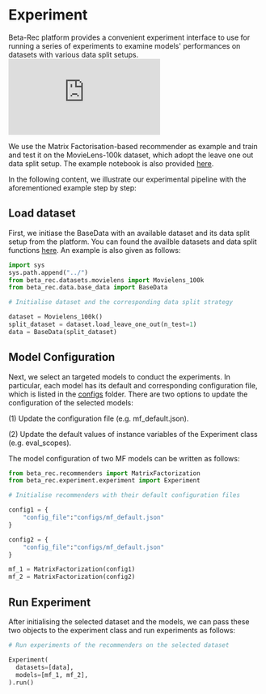 # Experiment

Beta-Rec platform provides a convenient experiment interface to use for running a series of experiments to examine models' performances on datasets with various data split setups.
![](https://github.com/beta-team/beta-recsys/blob/wangxieric-patch-1/docs/_static/img/experiment_pipe.pdf)

We use the Matrix Factorisation-based recommender as example and train and test it on the MovieLens-100k dataset, which adopt the leave one out data split setup. The example notebook is also provided [here](https://github.com/beta-team/beta-recsys/blob/master/examples/experiment.ipynb).

In the following content, we illustrate our experimental pipeline with the aforementioned example step by step:

## Load dataset

First, we initiase the BaseData with an available dataset and its data split setup from the platform. You can found the availble datasets and data split functions [here](https://beta-recsys.readthedocs.io/en/latest/notes/datasets.html). An example is also given as follows: 

```python
import sys
sys.path.append("../")
from beta_rec.datasets.movielens import Movielens_100k
from beta_rec.data.base_data import BaseData

# Initialise dataset and the corresponding data split strategy

dataset = Movielens_100k()
split_dataset = dataset.load_leave_one_out(n_test=1)
data = BaseData(split_dataset)
```

## Model Configuration

Next, we select an targeted models to conduct the experiments. In particular, each model has its default and corresponding configuration file, which is listed in the [configs](https://github.com/beta-team/beta-recsys/tree/master/configs) folder. There are two options to update the configuration of the selected models:

(1) Update the configuration file (e.g. mf_default.json).

(2) Update the default values of instance variables of the Experiment class (e.g. eval_scopes).

The model configuration of two MF models can be written as follows:

```python
from beta_rec.recommenders import MatrixFactorization
from beta_rec.experiment.experiment import Experiment

# Initialise recommenders with their default configuration files

config1 = {
    "config_file":"configs/mf_default.json"
}

config2 = {
    "config_file":"configs/mf_default.json"
}

mf_1 = MatrixFactorization(config1)
mf_2 = MatrixFactorization(config2)
```

## Run Experiment

After initialising the selected dataset and the models, we can pass these two objects to the experiment class and run experiments as follows:

```python
# Run experiments of the recommenders on the selected dataset

Experiment(
  datasets=[data],
  models=[mf_1, mf_2],
).run()
```





